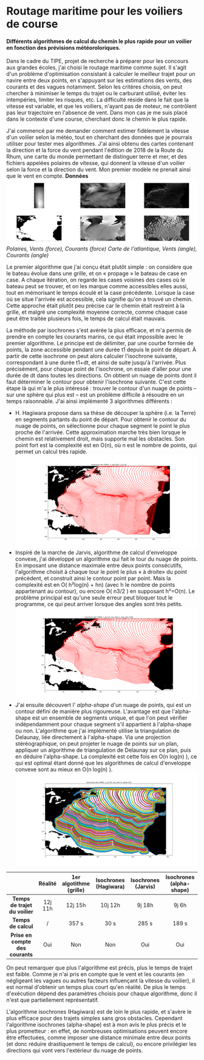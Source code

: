 
# Routage maritime pour les voiliers de course
#### Différents algorithmes de calcul du chemin le plus rapide pour un voilier en fonction des prévisions météoroloriques.
Dans le cadre du TIPE, projet de recherche à préparer pour les concours aux grandes écoles,
j'ai choisi le routage maritime comme sujet. Il s'agit d'un problème d'optimisation consistant à
calculer le meilleur trajet pour un navire entre deux points, en s'appuyant sur les estimations des
vents, des courants et des vagues notamment. Selon les critères choisis, on peut chercher à
minimiser le temps du trajet ou le carburant utilisé, éviter les intempéries, limiter les risques, etc. La
difficulté réside dans le fait que la vitesse est variable, et que les voiliers, n'ayant pas de moteur, ne
contrôlent pas leur trajectoire en l'absence de vent. Dans mon cas je me suis placé dans le contexte
d'une course, cherchant donc le chemin le plus rapide.

J'ai commencé par me demander comment estimer fidèlement la vitesse d'un voilier selon la
météo, tout en cherchant des données que je pourrais utiliser pour tester mes algorithmes. J'ai ainsi
obtenu des cartes contenant la direction et la force du vent pendant l'édition de 2018 de la Route du
Rhum, une carte du monde permettant de distinguer terre et mer, et des fichiers appelées polaires de
vitesse, qui donnent la vitesse d'un voilier selon la force et la direction du vent. Mon premier
modèle ne prenait ainsi que le vent en compte.
                                          **Données**
![_Données_](/images/data.png)
*Polaires, Vents (force), Courants (force)*
*Carte de l'atlantique, Vents (angle), Courants (angle)*

Le premier algorithme que j'ai conçu était plutôt simple : on considère que le bateau évolue
dans une grille, et on « propage » le bateau de case en case. A chaque itération, on regarde les cases
voisines des cases où le bateau peut se trouver, et on les marque comme accessibles elles aussi, tout
en mémorisant le temps écoulé et la case précédente. Lorsque la case où se situe l'arrivée est
accessible, cela signifie qu'on a trouvé un chemin. Cette approche était plutôt peu précise car le
chemin était restreint à la grille, et malgré une complexité moyenne correcte, comme chaque case
peut être traitée plusieurs fois, le temps de calcul était mauvais.

La méthode par isochrones s'est avérée la plus efficace, et m'a permis de prendre en compte
les courants marins, ce qui était impossible avec le premier algorithme. Le principe est de délimiter,
par une courbe formée de points, la zone accessible pendant une durée t1 depuis le point de départ.
À partir de cette isochrone on peut alors calculer l'isochrone suivante, correspondant à une durée
t1+dt, et ainsi de suite jusqu'à l'arrivée. Plus précisément, pour chaque point de l'isochrone, on essaie
d'aller pour une durée de dt dans toutes les directions. On obtient un nuage de points dont il faut
déterminer le contour pour obtenir l'isochrone suivante.
C'est cette étape là qui m'a le plus intéressé : trouver le contour d'un nuage de points – sur
une sphère qui plus est – est un problème difficile à résoudre en un temps raisonnable. J'ai ainsi
implémenté 3 algorithmes différents :

- H. Hagiwara propose dans sa thèse de
    découper la sphère (i.e. la Terre) en segments
    partants du point de départ. Pour obtenir le
    contour du nuage de points, on sélectionne
    pour chaque segment le point le plus proche
    de l'arrivée. Cette approximation marche très
    bien lorsque le chemin est relativement droit,
    mais supporte mal les obstacles. Son point
    fort est la complexité est en O(n), où n est le
    nombre de points, qui permet un calcul très
    rapide.
    ![_Isochrones (Hagiwara)_](/images/isoH.png)
- Inspiré de la marche de Jarvis, algorithme de calcul d'enveloppe convexe, j'ai développé un
    algorithme qui fait le tour du nuage de points. En imposant une distance maximale entre
    deux points consécutifs, l'algorithme choisit
    à chaque tour le point le plus « à droite» du
    point précédent, et construit ainsi le contour
    point par point. Mais la complexité est en
    O( h²log(n) + hn) (avec h le nombre de
    points appartenant au contour), ou encore
    O( n3/2 ) en supposant h²=O(n). Le problème
    principal est qu'une seule erreur peut bloquer
    tout le programme, ce qui peut arriver
    lorsque des angles sont très petits.
    ![_Isochrones (Jarvis)_](/images/isoJ.png)
- J'ai ensuite découvert l' _alpha-shape_ d'un nuage de points, qui est un contour défini de
    manière plus rigoureuse. L'avantage est que l'alpha-shape est un ensemble de segments
    unique, et que l'on peut vérifier indépendamment pour chaque segment s'il appartient à
    l'alpha-shape ou non. L'algorithme que j'ai
    implémenté utilise la triangulation de
    Delaunay, liée directement à l'alpha-shape.
    Via une projection stéréographique, on peut
    projeter le nuage de points sur un plan,
    appliquer un algorithme de triangulation de
    Delaunay sur ce plan, puis en déduire
    l'alpha-shape. La complexité est cette fois en
    O(n log(n) ), ce qui est optimal étant donné
    que les algorithmes de calcul d'enveloppe
    convexe sont au mieux en O(n log(n) ).
    ![_Isochrones (alpha-shape)_](/images/isoA.png)

|                                  | **Réalité** | **1er algotithme (grille)** | **Isochrones (Hagiwara)** | **Isochrones (Jarvis)** | **Isochrones (alpha-shape)** |
|:--------------------------------:|:-----------:|:---------------------------:|:-------------------------:|:-----------------------:|:----------------------------:|
|  **Temps de trajet du voilier**  |   12j 11h   |           12j 15h           |          10j 12h          |          9j 18h         |             9j 6h            |
|        **Temps de calcul**       |      /      |            357 s            |            30 s           |          285 s          |             189 s            |
| **Prise en compte des courants** |     Oui     |             Non             |            Non            |           Oui           |              Oui             |

On peut remarquer que plus l'algorithme est précis, plus le temps de trajet est faible. Comme
je n'ai pris en compte que le vent et les courants (en négligeant les vagues ou autres facteurs
influençant la vitesse du voilier), il est normal d'obtenir un temps plus court qu'en réalité.
De plus le temps d'exécution dépend des paramètres choisis pour chaque algorithme, donc il
n'est que partiellement représentatif.

L'algorithme isochrones (Hagiwara) est de loin le plus rapide, et s'avère le plus efficace pour
des trajets simples sans gros obstacles. Cependant l'algorithme isochrones (alpha-shape) est à mon
avis le plus précis et le plus prometteur : en effet, de nombreuses optimisations peuvent encore être
effectuées, comme imposer une distance minimale entre deux points (et donc réduire drastiquement
le temps de calcul), ou encore privilégier les directions qui vont vers l'extérieur du nuage de points.


